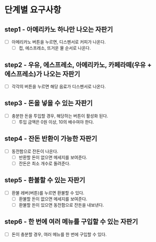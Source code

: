 # 단계별 요구사항

## step1 - 아메리카노 하나만 나오는 자판기

- [ ] 아메리카노 버튼을 누르면, 디스펜서로 커피가 나온다.
  - [ ] 컵, 에스프레소, 뜨거운 물 순서로 나온다.

## step2 - 우유, 에스프레소, 아메리카노, 카페라떼(우유 + 에스프레소)가 나오는 자판기

- [ ] 각각의 버튼을 누르면 해당 음료가 디스펜서로 나온다.

## step3 - 돈을 넣을 수 있는 자판기

- [ ] 충분한 돈을 투입할 경우, 해당하는 버튼이 활성화 된다.
  - [ ] 투입 금액은 0원 이상, 10의 배수여야 한다.

## step4 - 잔돈 반환이 가능한 자판기

- [ ] 동전함으로 잔돈이 나온다.
  - [ ] 반환할 돈이 없으면 메세지를 보여준다.
  - [ ] 잔돈은 최소 개수로 돌려준다.

## step5 - 환불할 수 있는 자판기

- [ ] 환불 레버(버튼)를 누르면 환불할 수 있다.
  - [ ] 환불할 돈이 없으면 메세지를 보여준다.
  - [ ] 환불할 돈이 있으면 동전함으로 잔돈을 내보낸다.

## step6 - 한 번에 여러 메뉴를 구입할 수 있는 자판기

- [ ] 돈이 충분할 경우, 여러 메뉴를 한 번에 구입할 수 있다.
